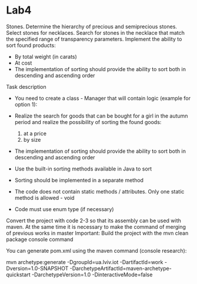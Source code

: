 # Lab4

Stones. Determine the hierarchy of precious and semiprecious stones. Select stones for necklaces. Search for stones in the necklace that match the specified range of transparency parameters.
Implement the ability to sort found products:
- By total weight (in carats)
- At cost
- The implementation of sorting should provide the ability to sort both in descending and ascending order


Task description
- You need to create a class - Manager that will contain logic (example for option 1):
- Realize the search for goods that can be bought for a girl in the autumn period and realize the possibility of sorting the found goods:
  1. at a price
  2. by size
- The implementation of sorting should provide the ability to sort both in descending and ascending order



- Use the built-in sorting methods available in Java to sort
- Sorting should be implemented in a separate method
- The code does not contain static methods / attributes. Only one static method is allowed - void
- Code must use enum type (if necessary)




Convert the project with code 2-3 so that its assembly can be used with maven.
At the same time it is necessary to make the command of merging of previous works in master
Important: Build the project with the mvn clean package console command

You can generate pom.xml using the maven command (console research):

mvn archetype:generate -DgroupId=ua.lviv.iot -DartifactId=work -Dversion=1.0-SNAPSHOT -DarchetypeArtifactId=maven-archetype-quickstart -DarchetypeVersion=1.0 -DinteractiveMode=false


